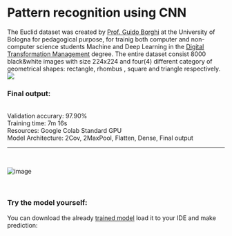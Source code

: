 # **Pattern recognition using CNN**
The Euclid dataset was created by <a href="https://www.unibo.it/sitoweb/guido.borghi">Prof. Guido Borghi</a> at the University of Bologna for pedagogical purpose, for trainig both computer and non-computer science students Machine and Deep Learning in the <a href="https://www.unibo.it/it/didattica/insegnamenti/insegnamento/2022/466769">Digital Transformation Management</a> degree. The entire dataset consist 8000 black&white images with size 224x224 and four(4) different category of geometrical shapes: rectangle, rhombus , square and triangle respectively.
<br/>
<img src="https://www.dummies.com/wp-content/uploads/258491.image3.jpg">
<br/>


<h3><b>Final output:</b></h3><br>
Validation accurary: 97.90% <br>
Training time: 7m  16s <br>
Resources: Google Colab Standard GPU <br>
Model Architecture: 2Cov, 2MaxPool, Flatten, Dense, Final output 
<br><hr><br>



![image](https://user-images.githubusercontent.com/63104472/234478794-67bf1708-89d8-4d53-b143-6afc3d815e08.png)

<br>
<h3><b>Try the model yourself:</b></h3>
You can download the already <a href="https://github.com/Kmohamedalie/DTM_Deep_learning_Euclid_dataset/blob/master/Trained_Euclid_model.sav">trained model</a> load it to your IDE and make prediction:
